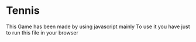 # Tennis
This Game has been made by using javascript mainly
To use it you have just to run this file in your browser

